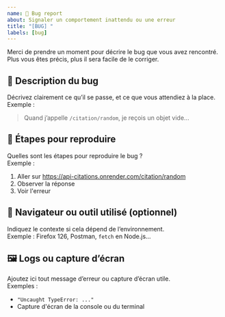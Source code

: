 ```yaml
---
name: 🐛 Bug report
about: Signaler un comportement inattendu ou une erreur
title: "[BUG] "
labels: [bug]
---
```


Merci de prendre un moment pour décrire le bug que vous avez rencontré. Plus vous êtes précis, plus il sera facile de le corriger.

## 📝 Description du bug

Décrivez clairement ce qu’il se passe, et ce que vous attendiez à la place.  
Exemple :  
> Quand j’appelle `/citation/random`, je reçois un objet vide...

## 🔁 Étapes pour reproduire

Quelles sont les étapes pour reproduire le bug ?  
Exemple :
1. Aller sur https://api-citations.onrender.com/citation/random
2. Observer la réponse
3. Voir l'erreur

## 🧭 Navigateur ou outil utilisé (optionnel)

Indiquez le contexte si cela dépend de l’environnement.  
Exemple : Firefox 126, Postman, `fetch` en Node.js…

## 🖼️ Logs ou capture d’écran

Ajoutez ici tout message d’erreur ou capture d’écran utile.  
Exemples :
- `"Uncaught TypeError: ..."`
- Capture d'écran de la console ou du terminal
